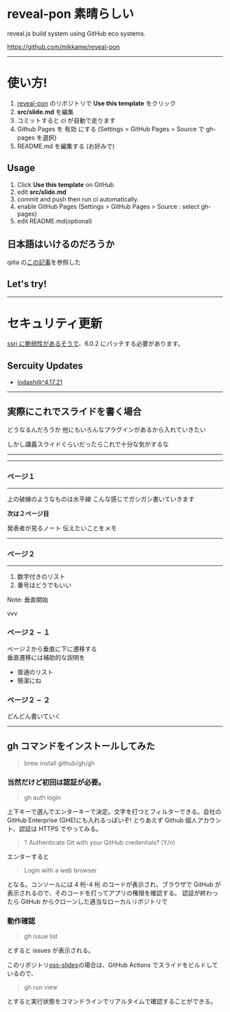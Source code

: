 # reveal-pon 素晴らしい

reveal.js build system
using GitHub eco systems.

https://github.com/mikkame/reveal-pon

---

# 使い方!

1. [reveal-pon](https://github.com/mikkame/reveal-pon) のリポジトリで **Use this template** をクリック
2. **src/slide.md** を編集
3. コミットすると ci が自動で走ります
4. Github Pages を 有効 にする (Settings > GitHub Pages > Source で gh-pages を選択)
5. README.md を編集する (お好みで)

## Usage

1. Click **Use this template** on GitHub
2. edit **src/slide.md**
3. commit and push then run ci automatically.
4. enable GitHub Pages (Settings > GitHub Pages > Source : select gh-pages)
5. edit README.md(optional)

## 日本語はいけるのだろうか

qiita の[この記事](https://qiita.com/mikkame/items/b0f144920aba95d1c2be)を参照した

## Let's try!

---

# セキュリティ更新

[ssri に脆弱性があるそうで](https://github.com/advisories/GHSA-vx3p-948g-6vhq)、6.0.2 にパッチする必要があります。

## Sercuity Updates

- [lodash@^4.17.21](https://github.com/kaitas/oss-slides/security/dependabot/yarn.lock/lodash/open)

---

## 実際にこれでスライドを書く場合

どうなるんだろうか
他にもいろんなプラグインがあるから入れていきたい

しかし講義スライドぐらいだったらこれで十分な気がするな

---

---

### ページ１

---

上の破線のようなものは水平線
こんな感じでガシガシ書いていきます

**次は２ページ目**

<aside class="notes">
  発表者が見るノート   
  伝えたいことをメモ  
</aside>

---

### ページ２

---

1. 数字付きのリスト
1. 番号はどうでもいい

Note: 垂直開始

vvv

### ページ２ − １

ページ２から垂直に下に遷移する  
垂直遷移には補助的な説明を

- 普通のリスト
- 簡潔にね

### ページ２ − ２

どんどん書いていく

---

## gh コマンドをインストールしてみた

> brew install github/gh/gh

### 当然だけど初回は認証が必要。

> gh auth login

上下キーで選んでエンターキーで決定。文字を打つとフィルターできる。会社の GitHub Enterprise (GHE)にも入れるっぽいぞ!
とりあえず Github 個人アカウント、認証は HTTPS でやってみる。

> ? Authenticate Git with your GitHub credentials? (Y/n)

エンターすると

> Login with a web browser

となる。コンソールには 4 桁-4 桁 のコードが表示され、ブラウザで GitHub が表示されるので、そのコードを打ってアプリの権限を確認する。
認証が終わったら GitHub からクローンした適当なローカルリポジトリで

### 動作確認

> gh issue list

とすると issues が表示される。

このリポジトリ[oss-slides](https://github.com/kaitas/oss-slides/)の場合は、GitHub Actions でスライドをビルドしているので、

> gh run view

とすると実行状態をコマンドラインでリアルタイムで確認することができる。

<section data-markdown>
  <script type="text/template">
    - Item 1 <!-- .element: class="fragment" data-fragment-index="2" -->
    - Item 2 <!-- .element: class="fragment" data-fragment-index="1" -->
  </script>
</section>
